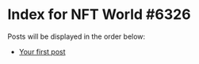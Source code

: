# Index for NFT World #6326
Posts will be displayed in the order below:

- [Your first post](./001-first.md)

